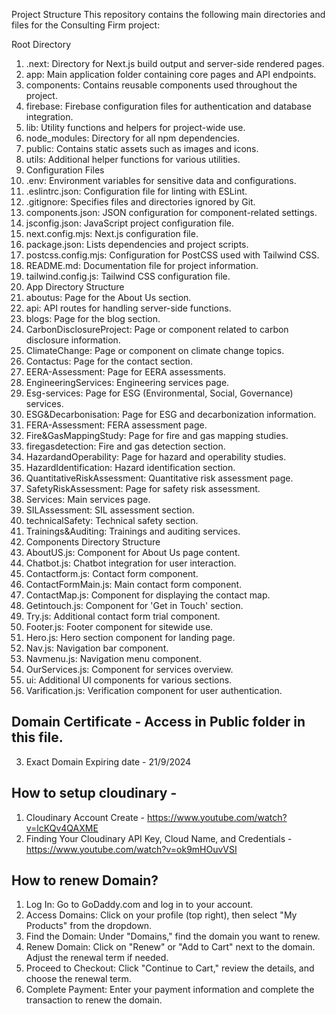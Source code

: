 Project Structure
This repository contains the following main directories and files for the Consulting Firm project:

Root Directory

1.  .next: Directory for Next.js build output and server-side rendered pages.
2. app: Main application folder containing core pages and API endpoints.
3. components: Contains reusable components used throughout the project.
4. firebase: Firebase configuration files for authentication and database integration.
5. lib: Utility functions and helpers for project-wide use.
6. node_modules: Directory for all npm dependencies.
7. public: Contains static assets such as images and icons.
8. utils: Additional helper functions for various utilities.
9. Configuration Files
10. .env: Environment variables for sensitive data and configurations.
11. .eslintrc.json: Configuration file for linting with ESLint.
12. .gitignore: Specifies files and directories ignored by Git.
13. components.json: JSON configuration for component-related settings.
14. jsconfig.json: JavaScript project configuration file.
15. next.config.mjs: Next.js configuration file.
16. package.json: Lists dependencies and project scripts.
17. postcss.config.mjs: Configuration for PostCSS used with Tailwind CSS.
18. README.md: Documentation file for project information.
19. tailwind.config.js: Tailwind CSS configuration file.
20. App Directory Structure
21. aboutus: Page for the About Us section.
22. api: API routes for handling server-side functions.
23. blogs: Page for the blog section.
24. CarbonDisclosureProject: Page or component related to carbon disclosure information.
25. ClimateChange: Page or component on climate change topics.
26. Contactus: Page for the contact section.
27. EERA-Assessment: Page for EERA assessments.
28. EngineeringServices: Engineering services page.
29. Esg-services: Page for ESG (Environmental, Social, Governance) services.
30. ESG&Decarbonisation: Page for ESG and decarbonization information.
31. FERA-Assessment: FERA assessment page.
32. Fire&GasMappingStudy: Page for fire and gas mapping studies.
33. firegasdetection: Fire and gas detection section.
34. HazardandOperability: Page for hazard and operability studies.
35. HazardIdentification: Hazard identification section.
36. QuantitativeRiskAssessment: Quantitative risk assessment page.
37. SafetyRiskAssessment: Page for safety risk assessment.
38. Services: Main services page.
39. SILAssessment: SIL assessment section.
40. technicalSafety: Technical safety section.
41. Trainings&Auditing: Trainings and auditing services.
42. Components Directory Structure
43. AboutUS.js: Component for About Us page content.
44. Chatbot.js: Chatbot integration for user interaction.
45. Contactform.js: Contact form component.
46. ContactFormMain.js: Main contact form component.
47. ContactMap.js: Component for displaying the contact map.
48. Getintouch.js: Component for 'Get in Touch' section.
49. Try.js: Additional contact form trial component.
50. Footer.js: Footer component for sitewide use.
51. Hero.js: Hero section component for landing page.
52. Nav.js: Navigation bar component.
53. Navmenu.js: Navigation menu component.
54. OurServices.js: Component for services overview.
55. ui: Additional UI components for various sections.
56. Varification.js: Verification component for user authentication.



## Domain Certificate - Access in  Public folder in this file. 

3. Exact Domain Expiring date  - 21/9/2024
 

## How to setup cloudinary - 

1. Cloudinary Account Create  - https://www.youtube.com/watch?v=lcKQv4QAXME
2. Finding Your Cloudinary API Key, Cloud Name, and Credentials - https://www.youtube.com/watch?v=ok9mHOuvVSI

## How to renew Domain?
1. Log In: Go to GoDaddy.com and log in to your account.
2. Access Domains: Click on your profile (top right), then select "My Products" from the dropdown.
3. Find the Domain: Under "Domains," find the domain you want to renew.
4. Renew Domain: Click on "Renew" or "Add to Cart" next to the domain. Adjust the renewal term if needed.
5. Proceed to Checkout: Click "Continue to Cart," review the details, and choose the renewal term.
6. Complete Payment: Enter your payment information and complete the transaction to renew the domain.

